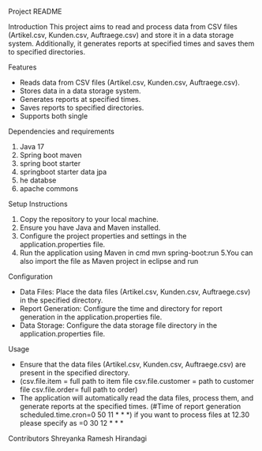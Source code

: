 Project README

Introduction
This project aims to read and process data from CSV files (Artikel.csv, Kunden.csv, Auftraege.csv) and store it in a data storage system. Additionally, it generates reports at specified times and saves them to specified directories.

Features
- Reads data from CSV files (Artikel.csv, Kunden.csv, Auftraege.csv).
- Stores data in a data storage system.
- Generates reports at specified times.
- Saves reports to specified directories.
- Supports both single

Dependencies and requirements
1. Java 17
2. Spring boot maven
3. spring boot starter
4. springboot starter data jpa
5. he databse
6. apache commons
   

Setup Instructions
1. Copy the repository to your local machine.
2. Ensure you have Java and Maven installed.
3. Configure the project properties and settings in the application.properties file.
4. Run the application using Maven in cmd
mvn spring-boot:run
5.You can also import the file as Maven project in eclipse and run

Configuration
- Data Files: Place the data files (Artikel.csv, Kunden.csv, Auftraege.csv) in the specified directory.
- Report Generation: Configure the time and directory for report generation in the application.properties file.
- Data Storage: Configure the data storage file directory in the application.properties file.

Usage
- Ensure that the data files (Artikel.csv, Kunden.csv, Auftraege.csv) are present in the specified directory.
- (csv.file.item = full path to item file
  csv.file.customer = path to customer file
  csv.file.order= full path to order)
- The application will automatically read the data files, process them, and generate reports at the specified times.
  (#Time of report generation
  scheduled.time.cron=0 50 11 * * *)
  if you want to process files at 12.30 please specify as =0 30 12 * * *

Contributors
Shreyanka Ramesh Hirandagi
